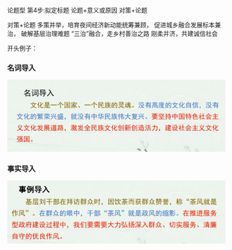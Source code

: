 论题型
第4步:拟定标题
论题+意义或原因
对策+论题

对策+论题
多策并举，培育夜间经济新动能统筹兼顾，
促进城乡融合发展标本兼治，
破解基层治理难题
“三治”融合，走乡村善治之路
刚柔并济，共建诚信社会


开头例子：
### 名词导入
![](../images/Pasted%20image%2020230601145408.png)
### 事实导入
![](../images/Pasted%20image%2020230601145421.png)
